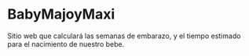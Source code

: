 # BabyMajoyMaxi
Sitio web que calculará las semanas de embarazo, y el tiempo estimado para el nacimiento de nuestro bebe.
